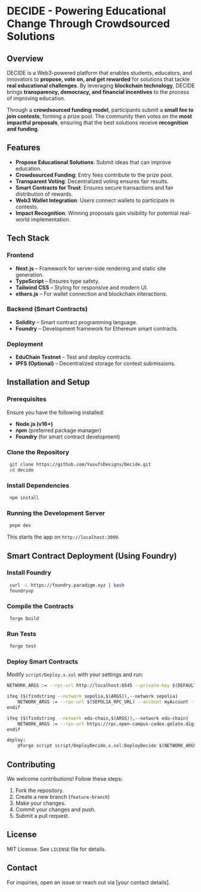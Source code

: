 # DECIDE - Powering Educational Change Through Crowdsourced Solutions

## Overview
DECIDE is a Web3-powered platform that enables students, educators, and innovators to **propose, vote on, and get rewarded** for solutions that tackle **real educational challenges**. By leveraging **blockchain technology**, DECIDE brings **transparency, democracy, and financial incentives** to the process of improving education.

Through a **crowdsourced funding model**, participants submit a **small fee to join contests**, forming a prize pool. The community then votes on the **most impactful proposals**, ensuring that the best solutions receive **recognition and funding**.

## Features
- **Propose Educational Solutions**: Submit ideas that can improve education.
- **Crowdsourced Funding**: Entry fees contribute to the prize pool.
- **Transparent Voting**: Decentralized voting ensures fair results.
- **Smart Contracts for Trust**: Ensures secure transactions and fair distribution of rewards.
- **Web3 Wallet Integration**: Users connect wallets to participate in contests.
- **Impact Recognition**: Winning proposals gain visibility for potential real-world implementation.

## Tech Stack
### Frontend
- **Next.js** – Framework for server-side rendering and static site generation.
- **TypeScript** – Ensures type safety.
- **Tailwind CSS** – Styling for responsive and modern UI.
- **ethers.js** – For wallet connection and blockchain interactions.

### Backend (Smart Contracts)
- **Solidity** – Smart contract programming language.
- **Foundry** – Development framework for Ethereum smart contracts.

### Deployment
- **EduChain Testnet** – Test and deploy contracts.
- **IPFS (Optional)** – Decentralized storage for contest submissions.

## Installation and Setup
### Prerequisites
Ensure you have the following installed:
- **Node.js (v16+)**
- **npm** (preferred package manager)
- **Foundry** (for smart contract development)

### Clone the Repository
```sh
 git clone https://github.com/YusufsDesigns/Decide.git
 cd decide
```

### Install Dependencies
```sh
 npm install
```

### Running the Development Server
```sh
 pnpm dev
```
This starts the app on `http://localhost:3000`.

## Smart Contract Deployment (Using Foundry)
### Install Foundry
```sh
 curl -L https://foundry.paradigm.xyz | bash
 foundryup
```

### Compile the Contracts
```sh
 forge build
```

### Run Tests
```sh
 forge test
```

### Deploy Smart Contracts
Modify `script/Deploy.s.sol` with your settings and run:
```sh
NETWORK_ARGS := --rpc-url http://localhost:8545 --private-key $(DEFAULT_ANVIL_KEY) --broadcast

ifeq ($(findstring --network sepolia,$(ARGS)),--network sepolia)
	NETWORK_ARGS := --rpc-url $(SEPOLIA_RPC_URL) --account myAccount --broadcast --verify --etherscan-api-key $(ETHERSCAN_API_KEY) -vvvv
endif

ifeq ($(findstring --network edu-chain,$(ARGS)),--network edu-chain)
	NETWORK_ARGS := --rpc-url https://rpc.open-campus-codex.gelato.digital/ --account eduAccount1 --skip-simulation --broadcast
endif

deploy:
	@forge script script/DeployDecide.s.sol:DeployDecide $(NETWORK_ARGS)
```

## Contributing
We welcome contributions! Follow these steps:
1. Fork the repository.
2. Create a new branch (`feature-branch`)
3. Make your changes.
4. Commit your changes and push.
5. Submit a pull request.

## License
MIT License. See `LICENSE` file for details.

## Contact
For inquiries, open an issue or reach out via [your contact details].

